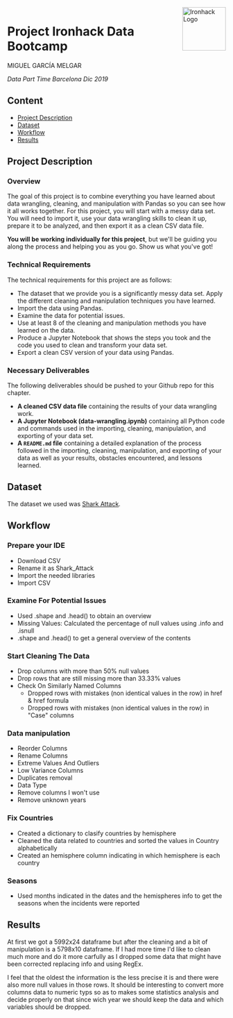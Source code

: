 <img src="https://bit.ly/2VnXWr2" alt="Ironhack Logo" width="100" align="right"/>


#   Project Ironhack Data Bootcamp

MIGUEL GARCÍA MELGAR

*Data Part Time Barcelona Dic 2019*


## Content
- [Project Description](#project)
- [Dataset](#dataset)
- [Workflow](#workflow)
- [Results](#results)

<a name="project"></a>

## Project Description

### Overview

The goal of this project is to combine everything you have learned about data wrangling, cleaning, and manipulation with Pandas so you can see how it all works together. For this project, you will start with a messy data set. You will need to import it, use your data wrangling skills to clean it up, prepare it to be analyzed, and then export it as a clean CSV data file.

**You will be working individually for this project**, but we'll be guiding you along the process and helping you as you go. Show us what you've got!


### Technical Requirements

The technical requirements for this project are as follows:

* The dataset that we provide you is a significantly messy data set. Apply the different cleaning and manipulation techniques you have learned.
* Import the data using Pandas.
* Examine the data for potential issues.
* Use at least 8 of the cleaning and manipulation methods you have learned on the data.
* Produce a Jupyter Notebook that shows the steps you took and the code you used to clean and transform your data set.
* Export a clean CSV version of your data using Pandas.

### Necessary Deliverables

The following deliverables should be pushed to your Github repo for this chapter.

* **A cleaned CSV data file** containing the results of your data wrangling work.
* **A Jupyter Notebook (data-wrangling.ipynb)** containing all Python code and commands used in the importing, cleaning, manipulation, and exporting of your data set.
* **A ``README.md`` file** containing a detailed explanation of the process followed in the importing, cleaning, manipulation, and exporting of your data as well as your results, obstacles encountered, and lessons learned.

<a name="dataset"></a>

## Dataset
 
 The dataset we used was [Shark Attack](https://www.kaggle.com/teajay/global-shark-attacks/version/1).


<a name="workflow"></a>

## Workflow

### Prepare your IDE

- Download CSV
- Rename it as Shark_Attack
- Import the needed libraries
- Import CSV 

### Examine For Potential Issues
- Used .shape and .head() to obtain an overview
- Missing Values: Calculated the percentage of null values using .info and .isnull
- .shape and .head() to get a general overview of the contents
### Start Cleaning The Data
- Drop columns with more than 50% null values
- Drop rows that are still missing more than 33.33% values
- Check On Similarly Named Columns
  - Dropped rows with mistakes (non identical values in the row) in href & href formula
  - Dropped rows with mistakes (non identical values in the row) in "Case" columns
### Data manipulation
- Reorder Columns
- Rename Columns
- Extreme Values And Outliers
- Low Variance Columns
- Duplicates removal
- Data Type
- Remove columns I won't use
- Remove unknown years
### Fix Countries
- Created a dictionary to clasify countries by hemisphere
- Cleaned the data related to countries and sorted the values in Country alphabetically
- Created an hemisphere column indicating in which hemisphere is each country
### Seasons
- Used months indicated in the dates and the hemispheres info to get the seasons when the incidents were reported
<a name="results"></a>

## Results

At first we got a 5992x24 dataframe but after the cleaning and a bit of manipulation is a 5798x10 dataframe. If I had more time I'd like to clean much more and do it more carfully as I dropped some data that might have been corrected replacing info and using RegEx.

I feel that the oldest the information is the less precise it is and there were also more null values in those rows. It should be interesting to convert more columns data to numeric typs so as to makes some statistics analysis and decide properly on that since wich year we should keep the data and which variables should be dropped.



